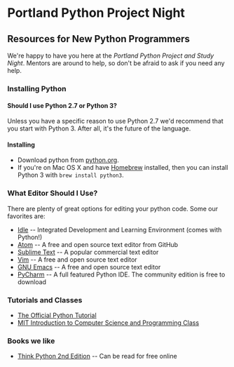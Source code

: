# Portland Python Project Night

## Resources for New Python Programmers

We're happy to have you here at the *Portland Python Project and Study Night*.
Mentors are around to help, so don't be afraid to ask if you need any help.

### Installing Python

#### Should I use Python 2.7 or Python 3?

Unless you have a specific reason to use Python 2.7 we'd recommend that
you start with Python 3. After all, it's the future of the language.

#### Installing

* Download python from [python.org](https://www.python.org/).
* If you're on Mac OS X and have [Homebrew](http://brew.sh/) installed,
  then you can install Python 3 with `brew install python3`.

### What Editor Should I Use?

There are plenty of great options for editing your python code. Some our
favorites are:

* [Idle]() -- Integrated Development and Learning Environment (comes with Python!)
* [Atom](https://atom.io/) -- A free and open source text editor from GitHub
* [Sublime Text](http://www.sublimetext.com/) -- A popular commercial text editor
* [Vim](http://www.vim.org/) -- A free and open source text editor
* [GNU Emacs](https://www.gnu.org/software/emacs/) -- A free and open source text editor
* [PyCharm](https://www.jetbrains.com/pycharm/) -- A full featured Python IDE. The community edition is free to download

### Tutorials and Classes

* [The Official Python Tutorial](https://docs.python.org/3.5/tutorial/)
* [MIT Introduction to Computer Science and Programming Class](http://ocw.mit.edu/courses/electrical-engineering-and-computer-science/6-00sc-introduction-to-computer-science-and-programming-spring-2011/)

### Books we like

* [Think Python 2nd Edition](http://www.greenteapress.com/thinkpython2/) -- Can be read for free online
